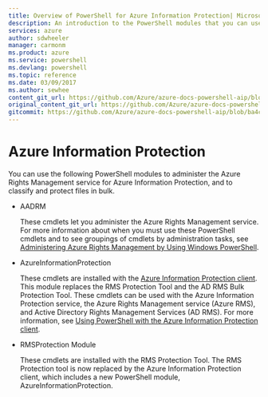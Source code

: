 ```yaml
---
title: Overview of PowerShell for Azure Information Protection| Microsoft Docs
description: An introduction to the PowerShell modules that you can use with Azure Information Protection.
services: azure
author: sdwheeler
manager: carmonm
ms.product: azure
ms.service: powershell
ms.devlang: powershell
ms.topic: reference
ms.date: 03/09/2017
ms.author: sewhee
content_git_url: https://github.com/Azure/azure-docs-powershell-aip/blob/master/Azure%20Information%20Protection/docs-conceptual/overview.md
original_content_git_url: https://github.com/Azure/azure-docs-powershell-aip/blob/master/Azure%20Information%20Protection/docs-conceptual/overview.md
gitcommit: https://github.com/Azure/azure-docs-powershell-aip/blob/ba4c6dcd31c8cbc755c4a1fa59d875efe8476913
---
```


# Azure Information Protection

You can use the following PowerShell modules to administer the Azure Rights Management service for Azure Information Protection, and to classify and protect files in bulk. 

* AADRM

    These cmdlets let you administer the Azure Rights Management service. For more information
    about when you must use these PowerShell cmdlets and to see groupings of cmdlets by
    administration tasks, see
    [Administering Azure Rights Management by Using Windows PowerShell](/information-protection/deploy-use/administer-powershell).

* AzureInformationProtection

    These cmdlets are installed with the [Azure Information Protection client](/information-protection/rms-client/aip-client).
    This module replaces the RMS Protection Tool and the AD RMS Bulk Protection Tool. These cmdlets
    can be used with the Azure Information Protection service, the Azure Rights Management service
    (Azure RMS), and Active Directory Rights Management Services (AD RMS). For more information, see [Using PowerShell with the Azure Information Protection client](/information-protection/rms-client/client-admin-guide-powershell).

* RMSProtection Module

    These cmdlets are installed with the RMS
    Protection Tool. The RMS Protection tool is now replaced by the Azure Information Protection
    client, which includes a new PowerShell module, AzureInformationProtection.
